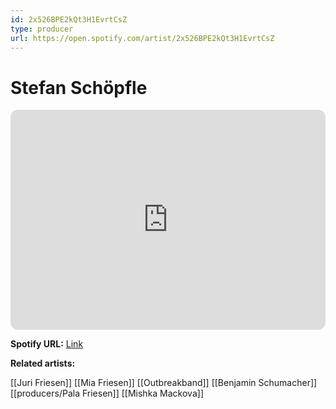 ```yaml
---
id: 2x526BPE2kQt3H1EvrtCsZ
type: producer
url: https://open.spotify.com/artist/2x526BPE2kQt3H1EvrtCsZ
---
```

# Stefan Schöpfle

<iframe style="border-radius:12px" src="https://open.spotify.com/embed/artist/2x526BPE2kQt3H1EvrtCsZ" width="100%" height="352" frameBorder="0" allowfullscreen="" allow="autoplay; clipboard-write; encrypted-media; fullscreen; picture-in-picture" loading="lazy"></iframe>

**Spotify URL:** [Link](https://open.spotify.com/artist/2x526BPE2kQt3H1EvrtCsZ)

**Related artists:**

[[Juri Friesen]]
[[Mia Friesen]]
[[Outbreakband]]
[[Benjamin Schumacher]]
[[producers/Pala Friesen]]
[[Mishka Mackova]]
